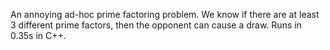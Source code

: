 An annoying ad-hoc prime factoring problem. We know if there are at least 3 different prime factors, then the opponent can cause a draw. Runs in 0.35s in C++.
